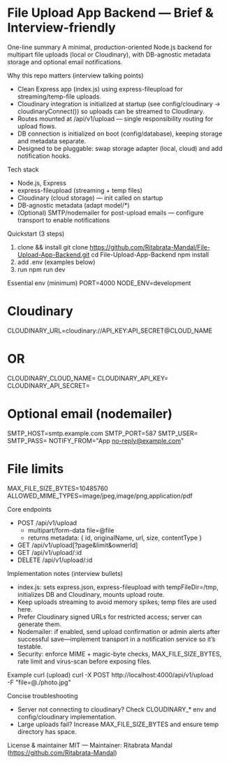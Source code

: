 # File Upload App Backend — Brief & Interview-friendly

One-line summary
A minimal, production-oriented Node.js backend for multipart file uploads (local or Cloudinary), with DB-agnostic metadata storage and optional email notifications.

Why this repo matters (interview talking points)
- Clean Express app (index.js) using express-fileupload for streaming/temp-file uploads.
- Cloudinary integration is initialized at startup (see config/cloudinary → cloudinaryConnect()) so uploads can be streamed to Cloudinary.
- Routes mounted at /api/v1/upload — single responsibility routing for upload flows.
- DB connection is initialized on boot (config/database), keeping storage and metadata separate.
- Designed to be pluggable: swap storage adapter (local, cloud) and add notification hooks.

Tech stack
- Node.js, Express
- express-fileupload (streaming + temp files)
- Cloudinary (cloud storage) — init called on startup
- DB-agnostic metadata (adapt model/*)
- (Optional) SMTP/nodemailer for post-upload emails — configure transport to enable notifications

Quickstart (3 steps)
1. clone && install
   git clone https://github.com/Ritabrata-Mandal/File-Upload-App-Backend.git
   cd File-Upload-App-Backend
   npm install
2. add .env (examples below)
3. run
   npm run dev

Essential env (minimum)
PORT=4000
NODE_ENV=development

# Cloudinary
CLOUDINARY_URL=cloudinary://API_KEY:API_SECRET@CLOUD_NAME
# OR
CLOUDINARY_CLOUD_NAME=
CLOUDINARY_API_KEY=
CLOUDINARY_API_SECRET=

# Optional email (nodemailer)
SMTP_HOST=smtp.example.com
SMTP_PORT=587
SMTP_USER=
SMTP_PASS=
NOTIFY_FROM="App <no-reply@example.com>"

# File limits
MAX_FILE_SIZE_BYTES=10485760
ALLOWED_MIME_TYPES=image/jpeg,image/png,application/pdf

Core endpoints
- POST /api/v1/upload
  - multipart/form-data file=@file
  - returns metadata: { id, originalName, url, size, contentType }
- GET /api/v1/upload[?page&limit&ownerId]
- GET /api/v1/upload/:id
- DELETE /api/v1/upload/:id

Implementation notes (interview bullets)
- index.js: sets express.json, express-fileupload with tempFileDir=/tmp, initializes DB and Cloudinary, mounts upload route.
- Keep uploads streaming to avoid memory spikes; temp files are used here.
- Prefer Cloudinary signed URLs for restricted access; server can generate them.
- Nodemailer: if enabled, send upload confirmation or admin alerts after successful save—implement transport in a notification service so it’s testable.
- Security: enforce MIME + magic-byte checks, MAX_FILE_SIZE_BYTES, rate limit and virus-scan before exposing files.

Example curl (upload)
curl -X POST http://localhost:4000/api/v1/upload \
  -F "file=@./photo.jpg"

Concise troubleshooting
- Server not connecting to cloudinary? Check CLOUDINARY_* env and config/cloudinary implementation.
- Large uploads fail? Increase MAX_FILE_SIZE_BYTES and ensure temp directory has space.

License & maintainer
MIT — Maintainer: Ritabrata Mandal (https://github.com/Ritabrata-Mandal)

```
